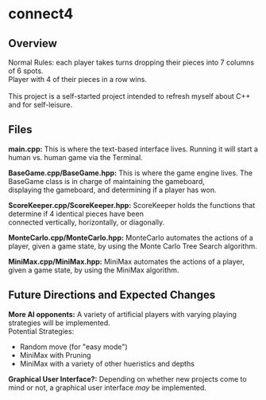 # connect4

## Overview
Normal Rules: each player takes turns dropping their pieces into 7 columns of 6 spots.<br/>
Player with 4 of their pieces in a row wins.<br/>
<br/>
This project is a self-started project intended to refresh myself about C++ and for self-leisure.<br/>

## Files

**main.cpp:** 
This is where the text-based interface lives. Running it will start a human vs. human game via the Terminal.<br/>

**BaseGame.cpp/BaseGame.hpp:**
This is where the game engine lives. The BaseGame class is in charge of maintaining the gameboard,<br/>
displaying the gameboard, and determining if a player has won.

**ScoreKeeper.cpp/ScoreKeeper.hpp:**
ScoreKeeper holds the functions that determine if 4 identical pieces have been <br/>
connected vertically, horizontally, or diagonally.


**MonteCarlo.cpp/MonteCarlo.hpp:**
MonteCarlo automates the actions of a player, given a game state, by using the Monte Carlo Tree Search algorithm.

**MiniMax.cpp/MiniMax.hpp:**
MiniMax automates the actions of a player, given a game state, by using the MiniMax algorithm.


## Future Directions and Expected Changes

**More AI opponents:**
A variety of artificial players with varying playing strategies will be implemented.<br/>
Potential Strategies:<br/> 
  - Random move (for "easy mode")<br/>
  - MiniMax with Pruning<br/>
  - MiniMax with a variety of other hueristics and depths

**Graphical User Interface?:**
Depending on whether new projects come to mind or not, a graphical user interface *may* be implemented.
